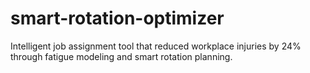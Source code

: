 # smart-rotation-optimizer
Intelligent job assignment tool that reduced workplace injuries by 24% through fatigue modeling and smart rotation planning.
